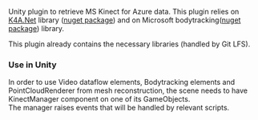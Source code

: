 Unity plugin to retrieve MS Kinect for Azure data. This plugin relies on [K4A.Net](https://github.com/bibigone/k4a.net) 
library ([nuget package](https://www.nuget.org/packages/K4AdotNet/1.4.1)) and on 
Microsoft bodytracking([nuget package]((https://www.nuget.org/packages/Microsoft.Azure.Kinect.BodyTracking/))) library.

This plugin already contains the necessary libraries (handled by Git LFS).

### Use in Unity
In order to use Video dataflow elements, Bodytracking elements and PointCloudRenderer from mesh reconstruction, 
the scene needs to have KinectManager component on one of its GameObjects. <br>
The manager raises events that will be handled by relevant scripts.
